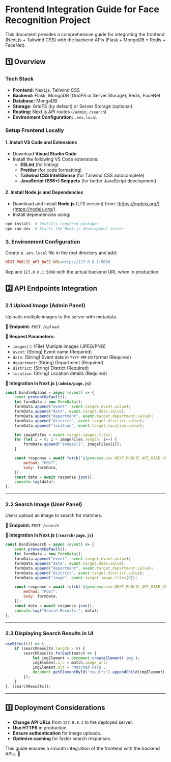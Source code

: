 # Frontend Integration Guide for Face Recognition Project

This document provides a comprehensive guide for integrating the frontend (Next.js + Tailwind CSS) with the backend APIs (Flask + MongoDB + Redis + FaceNet).

## 1️⃣ Overview

### **Tech Stack**
- **Frontend:** Next.js, Tailwind CSS
- **Backend:** Flask, MongoDB (GridFS or Server Storage), Redis, FaceNet
- **Database:** MongoDB
- **Storage:** GridFS (by default) or Server Storage (optional)
- **Routing:** Next.js API routes (`/admin`, `/search`)
- **Environment Configuration:** `.env.local`

### **Setup Frontend Locally**

#### **1. Install VS Code and Extensions**
- Download **Visual Studio Code** 
- Install the following VS Code extensions:
  - **ESLint** (for linting)
  - **Prettier** (for code formatting)
  - **Tailwind CSS IntelliSense** (for Tailwind CSS autocomplete)
  - **JavaScript (ES6+) Snippets** (for better JavaScript development)

#### **2. Install Node.js and Dependencies**
- Download and install **Node.js** (LTS version) from: [https://nodejs.org/](https://nodejs.org/)
- Install dependencies using:
```bash
npm install  # Installs required packages
npm run dev  # Starts the Next.js development server
```

### **3. Environment Configuration**
Create a `.env.local` file in the root directory and add:
```ini
NEXT_PUBLIC_API_BASE_URL=http://127.0.0.1:5000
```
Replace `127.0.0.1:5000` with the actual backend URL when in production.

## 2️⃣ API Endpoints Integration

### **2.1 Upload Image (Admin Panel)**
Uploads multiple images to the server with metadata.

**📌 Endpoint:** `POST /upload`

**🔹 Request Parameters:**
- `images[]`: (File) Multiple images (JPEG/PNG)
- `event`: (String) Event name (Required)
- `date`: (String) Event date in `YYYY-MM-DD` format (Required)
- `department`: (String) Department (Required)
- `district`: (String) District (Required)
- `location`: (String) Location details (Required)

**📌 Integration in Next.js (`/admin/page.js`)**
```javascript
const handleUpload = async (event) => {
    event.preventDefault();
    let formData = new FormData();
    formData.append("event", event.target.event.value);
    formData.append("date", event.target.date.value);
    formData.append("department", event.target.department.value);
    formData.append("district", event.target.district.value);
    formData.append("location", event.target.location.value);

    let imageFiles = event.target.images.files;
    for (let i = 0; i < imageFiles.length; i++) {
        formData.append("images[]", imageFiles[i]);
    }

    const response = await fetch(`${process.env.NEXT_PUBLIC_API_BASE_URL}/upload`, {
        method: "POST",
        body: formData,
    });
    const data = await response.json();
    console.log(data);
};
```

---

### **2.2 Search Image (User Panel)**
Users upload an image to search for matches.

**📌 Endpoint:** `POST /search`

**📌 Integration in Next.js (`/search/page.js`)**
```javascript
const handleSearch = async (event) => {
    event.preventDefault();
    let formData = new FormData();
    formData.append("event", event.target.event.value);
    formData.append("date", event.target.date.value);
    formData.append("department", event.target.department.value);
    formData.append("district", event.target.district.value);
    formData.append("image", event.target.image.files[0]);

    const response = await fetch(`${process.env.NEXT_PUBLIC_API_BASE_URL}/search`, {
        method: "POST",
        body: formData,
    });
    const data = await response.json();
    console.log("Search Results:", data);
};
```

---

### **2.3 Displaying Search Results in UI**
```javascript
useEffect(() => {
    if (searchResults.length > 0) {
        searchResults.forEach(match => {
            let imgElement = document.createElement('img');
            imgElement.src = match.image_url;
            imgElement.alt = 'Matched Face';
            document.getElementById('results').appendChild(imgElement);
        });
    }
}, [searchResults]);
```

---

## 3️⃣ **Deployment Considerations**
- **Change API URLs** from `127.0.0.1` to the deployed server.
- **Use HTTPS** in production.
- **Ensure authentication** for image uploads.
- **Optimize caching** for faster search responses.

This guide ensures a smooth integration of the frontend with the backend APIs. 🚀

